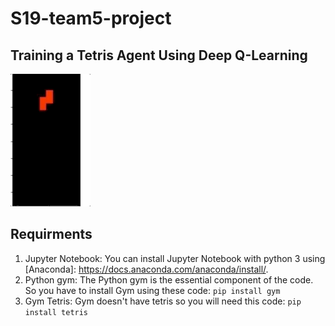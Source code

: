 # S19-team5-project


## Training a Tetris Agent Using Deep Q-Learning

![](tetirs.gif)

## Requirments 
1. Jupyter Notebook: You can install Jupyter Notebook with python 3 using [Anaconda]: https://docs.anaconda.com/anaconda/install/. 
            <br>
2. Python gym: The Python gym is the essential component of the code. So you have to install Gym using these code: 
`pip install gym` <br>
3. Gym Tetris: Gym doesn't have tetris so you will need this code: 
`pip install tetris`
 <br>